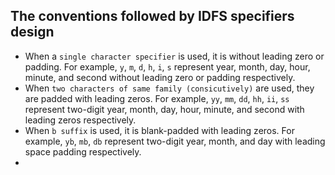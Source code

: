 ## The conventions followed by IDFS specifiers design

- When a `single character specifier` is used, it is without leading zero or padding. For example, `y`, `m`, `d`, `h`, `i`, `s` represent year, month, day, hour, minute, and second without leading zero or padding respectively.
- When `two characters of same family (consicutively)` are used, they are padded with leading zeros. For example, `yy`, `mm`, `dd`, `hh`, `ii`, `ss` represent two-digit year, month, day, hour, minute, and second with leading zeros respectively.
- When `b suffix` is used, it is blank-padded with leading zeros. For example, `yb`, `mb`, `db` represent two-digit year, month, and day with leading space padding respectively.
-
